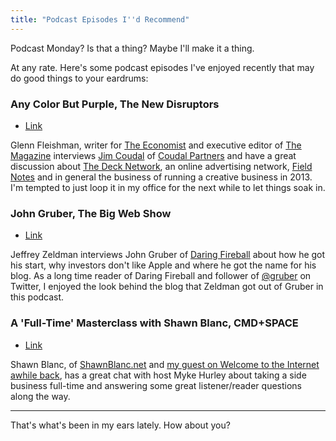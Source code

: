 ```yaml
---
title: "Podcast Episodes I''d Recommend"
---
```

<p>Podcast Monday? Is that a thing? Maybe I'll make it a thing.</p>
<p>At any rate. Here's some podcast episodes I've enjoyed recently that may do good things to your eardrums:</p>
<h3>Any Color But Purple, The New Disruptors</h3>
<ul>
<li><a href="http://www.muleradio.net/newdisruptors/7/">Link</a></li>
</ul>
<p>Glenn Fleishman, writer for <a href="http://www.economist.com">The Economist</a> and executive editor of <a href="http://www.economist.com">The Magazine</a> interviews <a href="https://twitter.com/Coudal">Jim Coudal</a> of <a href="http://www.coudal.com/about.php">Coudal Partners</a> and have a great discussion about <a href="http://decknetwork.net/">The Deck Network</a>, an online advertising network, <a href="http://fieldnotesbrand.com/">Field Notes</a> and in general the business of running a creative business in 2013. I'm tempted to just loop it in my office for the next while to let things soak in.</p>
<h3>John Gruber, The Big Web Show</h3>
<ul>
<li><a href="http://5by5.tv/bigwebshow/80">Link</a></li>
</ul>
<p>Jeffrey Zeldman interviews John Gruber of <a href="http://daringfireball.net">Daring Fireball</a> about how he got his start, why investors don't like Apple and where he got the name for his blog. As a long time reader of Daring Fireball and follower of <a href="http://twitter.com/gruber">@gruber</a> on Twitter, I enjoyed the look behind the blog that Zeldman got out of Gruber in this podcast.</p>
<h3>A 'Full-Time' Masterclass with Shawn Blanc, CMD+SPACE</h3>
<ul>
<li><a href="http://www.70decibels.com/cmdspace/2013/1/23/026-a-full-time-masterclass-with-shawn-blanc.html">Link</a></li>
</ul>
<p>Shawn Blanc, of <a href="http://shawnblanc.net/">ShawnBlanc.net</a> and <a href="http://www.ssktn.com/podcasts/welcometotheinternet/019-welcome-to-the-internet-shawn-blanc/">my guest on Welcome to the Internet awhile back</a>, has a great chat with host Myke Hurley about taking a side business full-time and answering some great listener/reader questions along the way.</p>
<hr>
<p>That's what's been in my ears lately. How about you?</p>
